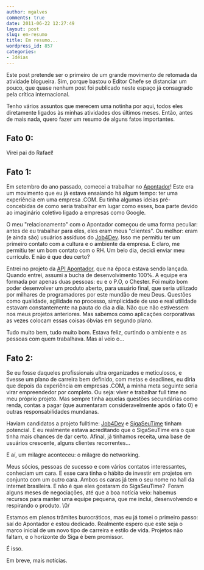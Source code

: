 ```yaml
---
author: mgalves
comments: true
date: 2011-06-22 12:27:49
layout: post
slug: em-resumo
title: Em resumo...
wordpress_id: 857
categories:
- Idéias
---
```


Este post pretende ser o primeiro de um grande movimento de retomada da atividade blogueira. Sim, porque bastou o Editor Chefe se distanciar um pouco, que quase nenhum post foi publicado neste espaço já consagrado pela crítica internacional.

Tenho vários assuntos que merecem uma notinha por aqui, todos eles diretamente ligados às minhas atividades dos últimos meses. Então, antes de mais nada, quero fazer um resumo de alguns fatos importantes.


## Fato 0:


Virei pai do Rafael!




## Fato 1:


Em setembro do ano passado, comecei a trabalhar no [Apontador](http://apontador.com.br)! Este era um movimento que eu já estava ensaiando há algum tempo: ter uma experiência em uma empresa .COM. Eu tinha algumas ideias pré-concebidas de como seria trabalhar em lugar como esses, boa parte devido ao imaginário coletivo ligado a empresas como Google.

O meu "relacionamento" com o Apontador começou de uma forma peculiar: antes de eu trabalhar para eles, eles eram meus "clientes". Ou melhor: eram (e ainda são) usuários assíduos do [Job4Dev](http://job4dev.com). Isso me permitiu ter um primeiro contato com a cultura e o ambiente da empresa. E claro, me permitiu ter um bom contato com o RH. Um belo dia, decidi enviar meu currículo. E não é que deu certo?

Entrei no projeto da [API Apontador](http://api.apontador.com.br), que na época estava sendo lançada. Quando entrei, assumi a bucha de desenvolvimento 100%. A equipe era formada por apenas duas pessoas: eu e o P.O, o Chester. Foi muito bom poder desenvolver um produto aberto, para usuário final, que seria utilizado por milhares de programadores por este mundão de meu Deus. Questões como qualidade, agilidade no processo, simplicidade de uso e real utilidade estavam constantemente na pauta do dia a dia. Não que não estivessem nos meus projetos anteriores. Mas sabemos como aplicações corporativas as vezes colocam essas coisas óbvias em segundo plano.

Tudo muito bem, tudo muito bom. Estava feliz, curtindo o ambiente e as pessoas com quem trabalhava. Mas aí veio o...




## Fato 2:


Se eu fosse daqueles profissionais ultra organizados e meticulosos, e tivesse um plano de carreira bem definido, com metas e deadlines, eu diria que depois da experiência em empresas .COM, a minha meta seguinte seria virar empreendedor por completo. Ou seja: viver e trabalhar full time no meu próprio projeto. Mas sempre tinha aquelas questões secundárias como renda, contas a pagar (que aumentaram consideravelmente após o fato 0) e outras responsabilidades mundanas.

Haviam candidatos a projeto fulltime: [Job4Dev](http://job4dev.com) e [SigaSeuTime](http://siga.st) tinham potencial. E eu realmente estava acreditando que o SigaSeuTime era o que tinha mais chances de dar certo. Afinal, já tínhamos receita, uma base de usuários crescente, alguns clientes recorrentes...

E aí, um milagre aconteceu: o milagre do networking.

Meus sócios, pessoas de sucesso e com vários contatos interessantes, conheciam um cara. E esse cara tinha o hábito de investir em projetos em conjunto com um outro cara. Ambos os caras já tem o seu nome no hall da internet brasileira. E não é que eles gostaram do SigaSeuTime?  Foram alguns meses de negociações, até que a boa notícia veio: habemus recursos para manter uma equipe pequena, que me inclui, desenvolvendo e respirando o produto. \0/

Estamos em plenos trâmites burocráticos, mas eu já tomei o primeiro passo: saí do Apontador e estou dedicado. Realmente espero que este seja o marco inicial de um novo tipo de carreira e estilo de vida. Projetos não faltam, e o horizonte do Siga é bem promissor.

É isso.

Em breve, mais notícias.


